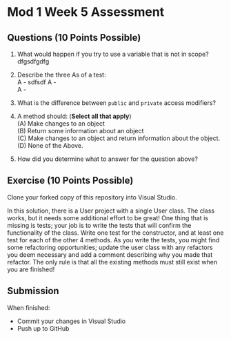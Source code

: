 # Mod 1 Week 5 Assessment

## Questions (10 Points Possible)
1. What would happen if you try to use a variable that is not in scope?
dfgsdfgdfg
2. Describe the three As of a test:  
A -   sdfsdf
A -   
A -   

3. What is the difference between `public` and `private` access modifiers?

4. A method should:  (**Select all that apply**) <br/>
(A) Make changes to an object  
(B) Return some information about an object  
(C) Make changes to an object and return information about the object.  
(D) None of the Above.  


5. How did you determine what to answer for the question above?

## Exercise (10 Points Possible)

Clone your forked copy of this repository into Visual Studio.  

In this solution, there is a User project with a single User class.  The class works, but it needs some additional effort to be great! One thing that is missing is tests; your job is to write the tests that will confirm the functionality of the class. Write one test for the constructor, and at least one test for each of the other 4 methods. As you write the tests, you might find some refactoring opportunities; update the user class with any refactors you deem necessary and add a comment describing why you made that refactor.  The only rule is that all the existing methods must still exist when you are finished!


## Submission

When finished:
* Commit your changes in Visual Studio
* Push up to GitHub
